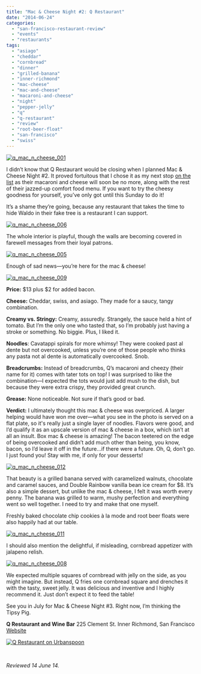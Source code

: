 ```yaml
---
title: "Mac & Cheese Night #2: Q Restaurant"
date: "2014-06-24"
categories: 
  - "san-francisco-restaurant-review"
  - "events"
  - "restaurants"
tags: 
  - "asiago"
  - "cheddar"
  - "cornbread"
  - "dinner"
  - "grilled-banana"
  - "inner-richmond"
  - "mac-cheese"
  - "mac-and-cheese"
  - "macaroni-and-cheese"
  - "night"
  - "pepper-jelly"
  - "q"
  - "q-restaurant"
  - "review"
  - "root-beer-float"
  - "san-francisco"
  - "swiss"
---
```


[![q_mac_n_cheese_001](http://s3.amazonaws.com/thegourmez-wpmedia/2014/06/q_mac_n_cheese_001-298x500.jpg)](http://www.thegourmez.com/2014/06/mac-cheese-night-2-q-restaurant/q_mac_n_cheese_001/)

I didn’t know that Q Restaurant would be closing when I planned Mac & Cheese Night #2. It proved fortuitous that I chose it as my next stop [on the list](http://www.7x7.com/eat-drink/10-best-mac-n-cheeses-bay-area) as their macaroni and cheese will soon be no more, along with the rest of their jazzed-up comfort food menu. If you want to try the cheesy goodness for yourself, you’ve only got until this Sunday to do it!

It’s a shame they’re going, because any restaurant that takes the time to hide Waldo in their fake tree is a restaurant I can support.

[![q_mac_n_cheese_006](http://s3.amazonaws.com/thegourmez-wpmedia/2014/06/q_mac_n_cheese_006-500x332.jpg)](http://www.thegourmez.com/2014/06/mac-cheese-night-2-q-restaurant/q_mac_n_cheese_006/)

The whole interior is playful, though the walls are becoming covered in farewell messages from their loyal patrons.

[![q_mac_n_cheese_005](http://s3.amazonaws.com/thegourmez-wpmedia/2014/06/q_mac_n_cheese_005-500x332.jpg)](http://www.thegourmez.com/2014/06/mac-cheese-night-2-q-restaurant/q_mac_n_cheese_005/)

Enough of sad news—you’re here for the mac & cheese!

[![q_mac_n_cheese_009](http://s3.amazonaws.com/thegourmez-wpmedia/2014/06/q_mac_n_cheese_009-500x332.jpg)](http://www.thegourmez.com/2014/06/mac-cheese-night-2-q-restaurant/q_mac_n_cheese_009/)

**Price:** $13 plus $2 for added bacon.

**Cheese:** Cheddar, swiss, and asiago. They made for a saucy, tangy combination.

**Creamy vs. Stringy:** Creamy, assuredly. Strangely, the sauce held a hint of tomato. But I’m the only one who tasted that, so I’m probably just having a stroke or something. No biggie. Plus, I liked it.

**Noodles**: Cavatappi spirals for more whimsy! They were cooked past al dente but not overcooked, unless you’re one of those people who thinks any pasta not al dente is automatically overcooked. Snob.

**Breadcrumbs:** Instead of breadcrumbs, Q’s macaroni and cheezy (their name for it) comes with tater tots on top! I was surprised to like the combination—I expected the tots would just add mush to the dish, but because they were extra crispy, they provided great crunch.

**Grease:** None noticeable. Not sure if that’s good or bad.

**Verdict:** I ultimately thought this mac & cheese was overpriced. A larger helping would have won me over—what you see in the photo is served on a flat plate, so it's really just a single layer of noodles. Flavors were good, and I’d qualify it as an upscale version of mac & cheese in a box, which isn’t at all an insult. Box mac & cheese is amazing! The bacon teetered on the edge of being overcooked and didn’t add much other than being, you know, bacon, so I’d leave it off in the future…if there were a future. Oh, Q, don’t go. I just found you! Stay with me, if only for your desserts!

[![q_mac_n_cheese_012](http://s3.amazonaws.com/thegourmez-wpmedia/2014/06/q_mac_n_cheese_012-500x332.jpg)](http://www.thegourmez.com/2014/06/mac-cheese-night-2-q-restaurant/q_mac_n_cheese_012/)

That beauty is a grilled banana served with caramelized walnuts, chocolate and caramel sauces, and Double Rainbow vanilla bean ice cream for $8. It’s also a simple dessert, but unlike the mac & cheese, I felt it was worth every penny. The banana was grilled to warm, mushy perfection and everything went so well together. I need to try and make that one myself.

Freshly baked chocolate chip cookies à la mode and root beer floats were also happily had at our table.

[![q_mac_n_cheese_011](http://s3.amazonaws.com/thegourmez-wpmedia/2014/06/q_mac_n_cheese_011-332x500.jpg)](http://www.thegourmez.com/2014/06/mac-cheese-night-2-q-restaurant/q_mac_n_cheese_011/)

I should also mention the delightful, if misleading, cornbread appetizer with jalapeno relish.

[![q_mac_n_cheese_008](http://s3.amazonaws.com/thegourmez-wpmedia/2014/06/q_mac_n_cheese_008-500x329.jpg)](http://www.thegourmez.com/2014/06/mac-cheese-night-2-q-restaurant/q_mac_n_cheese_008/)

We expected multiple squares of cornbread with jelly on the side, as you might imagine. But instead, Q fries one cornbread square and drenches it with the tasty, sweet jelly. It was delicious and inventive and I highly recommend it. Just don’t expect it to feed the table!

See you in July for Mac & Cheese Night #3. Right now, I’m thinking the Tipsy Pig.

**Q Restaurant and Wine Bar** 225 Clement St. Inner Richmond, San Francisco [Website](http://www.qrestaurant.com/)

[![Q Restaurant on Urbanspoon](http://www.urbanspoon.com/b/link/182272/minilink.gif)](http://www.urbanspoon.com/r/6/182272/restaurant/Richmond/Q-Restaurant-San-Francisco)

 

_Reviewed 14 June 14._
